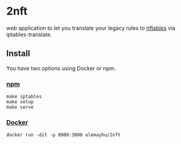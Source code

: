 # 2nft

web application to let you translate your legacy rules to [nftables][0] via
iptables-translate.

## Install

You have two options using Docker or npm.

### [npm](https://www.npmjs.com/)

    make iptables
    make setup
    make serve

### [Docker](https://www.docker.com/)

    docker run -dit -p 8080:3000 alemayhu/2nft

[0]: https://netfilter.org/projects/nftables/
